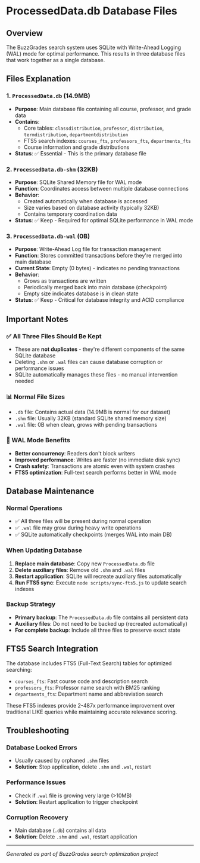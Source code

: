 # ProcessedData.db Database Files

## Overview
The BuzzGrades search system uses SQLite with Write-Ahead Logging (WAL) mode for optimal performance. This results in three database files that work together as a single database.

## Files Explanation

### 1. `ProcessedData.db` (14.9MB)
- **Purpose**: Main database file containing all course, professor, and grade data
- **Contains**: 
  - Core tables: `classdistribution`, `professor`, `distribution`, `termdistribution`, `departmentdistribution`
  - FTS5 search indexes: `courses_fts`, `professors_fts`, `departments_fts`
  - Course information and grade distributions
- **Status**: ✅ Essential - This is the primary database file

### 2. `ProcessedData.db-shm` (32KB)
- **Purpose**: SQLite Shared Memory file for WAL mode
- **Function**: Coordinates access between multiple database connections
- **Behavior**: 
  - Created automatically when database is accessed
  - Size varies based on database activity (typically 32KB)
  - Contains temporary coordination data
- **Status**: ✅ Keep - Required for optimal SQLite performance in WAL mode

### 3. `ProcessedData.db-wal` (0B)
- **Purpose**: Write-Ahead Log file for transaction management
- **Function**: Stores committed transactions before they're merged into main database
- **Current State**: Empty (0 bytes) - indicates no pending transactions
- **Behavior**: 
  - Grows as transactions are written
  - Periodically merged back into main database (checkpoint)
  - Empty size indicates database is in clean state
- **Status**: ✅ Keep - Critical for database integrity and ACID compliance

## Important Notes

### ✅ All Three Files Should Be Kept
- These are **not duplicates** - they're different components of the same SQLite database
- Deleting `.shm` or `.wal` files can cause database corruption or performance issues
- SQLite automatically manages these files - no manual intervention needed

### 📊 Normal File Sizes
- `.db` file: Contains actual data (14.9MB is normal for our dataset)
- `.shm` file: Usually 32KB (standard SQLite shared memory size)
- `.wal` file: 0B when clean, grows with pending transactions

### 🔄 WAL Mode Benefits
- **Better concurrency**: Readers don't block writers
- **Improved performance**: Writes are faster (no immediate disk sync)
- **Crash safety**: Transactions are atomic even with system crashes
- **FTS5 optimization**: Full-text search performs better in WAL mode

## Database Maintenance

### Normal Operations
- ✅ All three files will be present during normal operation
- ✅ `.wal` file may grow during heavy write operations
- ✅ SQLite automatically checkpoints (merges WAL into main DB)

### When Updating Database
1. **Replace main database**: Copy new `ProcessedData.db` file
2. **Delete auxiliary files**: Remove old `.shm` and `.wal` files
3. **Restart application**: SQLite will recreate auxiliary files automatically
4. **Run FTS5 sync**: Execute `node scripts/sync-fts5.js` to update search indexes

### Backup Strategy
- **Primary backup**: The `ProcessedData.db` file contains all persistent data
- **Auxiliary files**: Do not need to be backed up (recreated automatically)
- **For complete backup**: Include all three files to preserve exact state

## FTS5 Search Integration

The database includes FTS5 (Full-Text Search) tables for optimized searching:
- `courses_fts`: Fast course code and description search
- `professors_fts`: Professor name search with BM25 ranking  
- `departments_fts`: Department name and abbreviation search

These FTS5 indexes provide 2-487x performance improvement over traditional LIKE queries while maintaining accurate relevance scoring.

## Troubleshooting

### Database Locked Errors
- Usually caused by orphaned `.shm` files
- **Solution**: Stop application, delete `.shm` and `.wal`, restart

### Performance Issues
- Check if `.wal` file is growing very large (>10MB)
- **Solution**: Restart application to trigger checkpoint

### Corruption Recovery
- Main database (`.db`) contains all data
- **Solution**: Delete `.shm` and `.wal`, restart application

---

*Generated as part of BuzzGrades search optimization project*